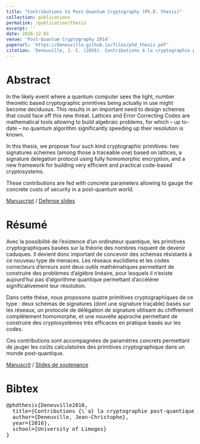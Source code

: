 ```yaml
---
title: "Contributions to Post-Quantum Cryptography (Ph.D. thesis)"
collection: publications
permalink: /publication/thesis
excerpt: ''
date: 2016-12-01
venue: 'Post-Quantum Cryptography 2014'
paperurl: 'https://deneuville.github.io/files/phd_thesis.pdf'
citation: 'Deneuville, J. C. (2016). Contributions à la cryptographie post-quantique (Doctoral dissertation, Limoges)'
---
```


Abstract
======
In the likely event where a quantum computer sees the light, number theoretic based cryptographic primitives being actually in use might become deciduous. This results in an important need to design schemes that could face off this new threat. Lattices and Error Correcting Codes are mathematical tools allowing to build algebraic problems, for which – up to-date – no quantum algorithm significantly speeding up their resolution is known.

In this thesis, we propose four such kind cryptographic primitives: two signatures schemes (among those a traceable one) based on lattices, a signature delegation protocol using fully homomorphic encryption, and a new framework for building very efficient and practical code-based cryptosystems. 

These contributions are fed with concrete parameters allowing to gauge the concrete costs of security in a post-quantum world.

[Manuscript](https://deneuville.github.io/files/phd_thesis.pdf) / [Defense slides](https://deneuville.github.io/files/phd_defense.pdf)

Résumé
======
Avec la possibilité de l’existence d’un ordinateur quantique, les primitives cryptographiques basées sur la théorie des nombres risquent de devenir caduques. Il devient donc important de concevoir des schémas résistants à ce nouveau type de menaces. Les réseaux euclidiens et les codes correcteurs d’erreurs sont deux outils mathématiques permettant de construire des problèmes d’algèbre linéaire, pour lesquels il n’existe aujourd’hui pas d’algorithme quantique permettant d’accélérer significativement leur résolution. 

Dans cette thèse, nous proposons quatre primitives cryptographiques de ce type : deux schémas de signatures (dont une signature traçable) basés sur les réseaux, un protocole de délégation de signature utilisant du chiffrement complètement homomorphe, et une nouvelle approche permettant de construire des cryptosystèmes très efficaces en pratique basés sur les codes. 

Ces contributions sont accompagnées de paramètres concrets permettant de jauger les coûts calculatoires des primitives cryptographique dans un monde post-quantique.

[Manuscrit](https://deneuville.github.io/files/phd_thesis.pdf) / [Slides de soutenance](https://deneuville.github.io/files/phd_defense.pdf)

Bibtex
======
<pre>
@phdthesis{Deneuville2016,
  title={Contributions {\`a} la cryptographie post-quantique},
  author={Deneuville, Jean-Christophe},
  year={2016},
  school={University of Limoges}
}
</pre>

